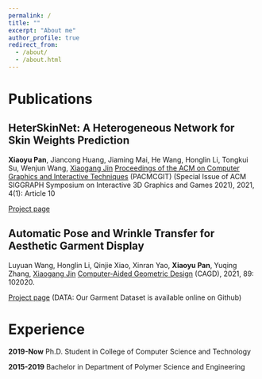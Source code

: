 ```yaml
---
permalink: /
title: ""
excerpt: "About me"
author_profile: true
redirect_from: 
  - /about/
  - /about.html
---
```


# Publications

## HeterSkinNet: A Heterogeneous Network for Skin Weights Prediction 
**Xiaoyu Pan**, Jiancong Huang, Jiaming Mai, He Wang, Honglin Li, Tongkui Su, Wenjun Wang, [Xiaogang Jin](http://www.cad.zju.edu.cn/home/jin/)
[Proceedings of the ACM on Computer Graphics and Interactive Techniques](https://dl.acm.org/journal/pacmcgit) (PACMCGIT)
(Special Issue of ACM SIGGRAPH Symposium on Interactive 3D Graphics and Games 2021), 2021, 4(1): Article 10 

[Project page](http://www.cad.zju.edu.cn/home/jin/i3d2021/i3d2021.htm)

## Automatic Pose and Wrinkle Transfer for Aesthetic Garment Display 
Luyuan Wang, Honglin Li, Qinjie Xiao, Xinran Yao, **Xiaoyu Pan**, Yuqing Zhang, [Xiaogang Jin](http://www.cad.zju.edu.cn/home/jin/)
[Computer-Aided Geometric Design](https://www.journals.elsevier.com/computer-aided-geometric-design) (CAGD), 2021, 89: 102020. 

[Project page](http://www.cad.zju.edu.cn/home/jin/cagd2021/cagd2021.htm)  (DATA: Our Garment Dataset is available online on Github)

# Experience

**2019-Now** Ph.D. Student in College of Computer Science and Technology

**2015-2019** Bachelor in Department of Polymer Science and Engineering
